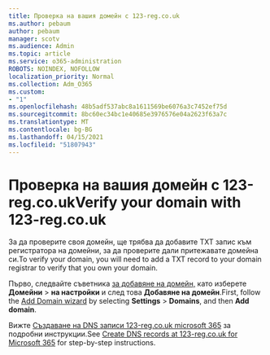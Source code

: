 ```yaml
---
title: Проверка на вашия домейн с 123-reg.co.uk
ms.author: pebaum
author: pebaum
manager: scotv
ms.audience: Admin
ms.topic: article
ms.service: o365-administration
ROBOTS: NOINDEX, NOFOLLOW
localization_priority: Normal
ms.collection: Adm_O365
ms.custom:
- "1"
ms.openlocfilehash: 48b5adf537abc8a1611569be6076a3c7452ef75d
ms.sourcegitcommit: 8bc60ec34bc1e40685e3976576e04a2623f63a7c
ms.translationtype: MT
ms.contentlocale: bg-BG
ms.lasthandoff: 04/15/2021
ms.locfileid: "51807943"
---
```

# <a name="verify-your-domain-with-123-regcouk"></a><span data-ttu-id="01c5a-102">Проверка на вашия домейн с 123-reg.co.uk</span><span class="sxs-lookup"><span data-stu-id="01c5a-102">Verify your domain with 123-reg.co.uk</span></span>

<span data-ttu-id="01c5a-103">За да проверите своя домейн, ще трябва да добавите TXT запис към регистратора на домейни, за да проверите дали притежавате домейна си.</span><span class="sxs-lookup"><span data-stu-id="01c5a-103">To verify your domain, you will need to add a TXT record to your domain registrar to verify that you own your domain.</span></span> 

<span data-ttu-id="01c5a-104">Първо, следвайте съветника [за добавяне на домейн,](https://admin.microsoft.com/Adminportal#/Domains) като изберете **Домейни** \> **на настройки** и след това **Добавяне на домейн**.</span><span class="sxs-lookup"><span data-stu-id="01c5a-104">First, follow the [Add Domain wizard](https://admin.microsoft.com/Adminportal#/Domains) by selecting **Settings** \> **Domains**, and then **Add domain**.</span></span>
  
<span data-ttu-id="01c5a-105">Вижте [Създаване на DNS записи 123-reg.co.uk microsoft 365](https://docs.microsoft.com/microsoft-365/admin/dns/create-dns-records-at-123-reg-co-uk) за подробни инструкции.</span><span class="sxs-lookup"><span data-stu-id="01c5a-105">See [Create DNS records at 123-reg.co.uk for Microsoft 365](https://docs.microsoft.com/microsoft-365/admin/dns/create-dns-records-at-123-reg-co-uk) for step-by-step instructions.</span></span>